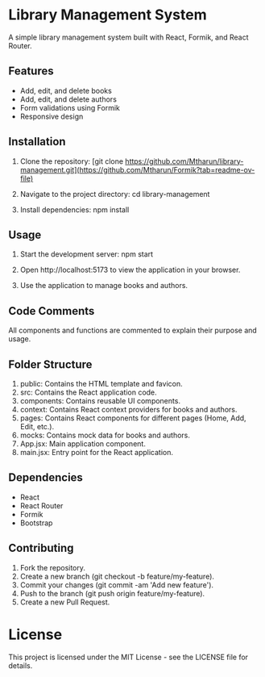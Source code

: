 # Library Management System

A simple library management system built with React, Formik, and React Router.

## Features
- Add, edit, and delete books
- Add, edit, and delete authors
- Form validations using Formik
- Responsive design

## Installation

1. Clone the repository:  [git clone https://github.com/Mtharun/library-management.git](https://github.com/Mtharun/Formik?tab=readme-ov-file)

2. Navigate to the project directory:   cd library-management

3. Install dependencies:  npm install


## Usage

1. Start the development server:   npm start

2. Open http://localhost:5173 to view the application in your browser.

3. Use the application to manage books and authors.

## Code Comments

All components and functions are commented to explain their purpose and usage.

## Folder Structure

1. public: Contains the HTML template and favicon.
2. src: Contains the React application code.
3. components: Contains reusable UI components.
4. context: Contains React context providers for books and authors.
5. pages: Contains React components for different pages (Home, Add, Edit, etc.).
6. mocks: Contains mock data for books and authors.
7. App.jsx: Main application component.
8. main.jsx: Entry point for the React application.

## Dependencies

- React
- React Router
- Formik
- Bootstrap

## Contributing

1. Fork the repository.
2. Create a new branch (git checkout -b feature/my-feature).
3. Commit your changes (git commit -am 'Add new feature').
4. Push to the branch (git push origin feature/my-feature).
5. Create a new Pull Request.

# License
This project is licensed under the MIT License - see the LICENSE file for details.
